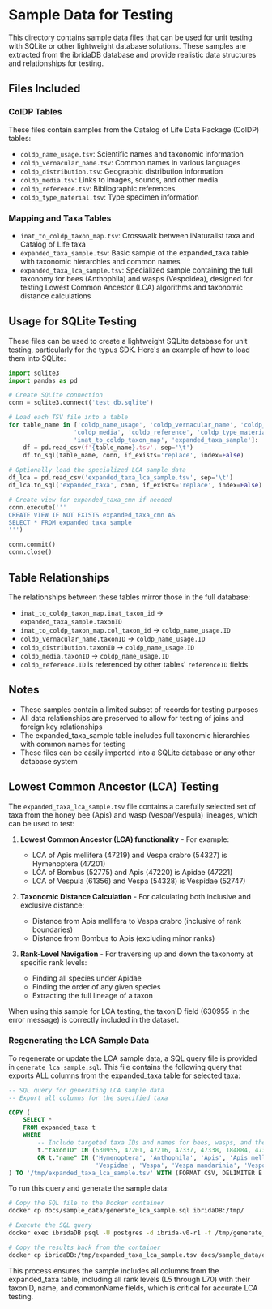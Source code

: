 # Sample Data for Testing

This directory contains sample data files that can be used for unit testing with SQLite or other lightweight database solutions. These samples are extracted from the ibridaDB database and provide realistic data structures and relationships for testing.

## Files Included

### ColDP Tables

These files contain samples from the Catalog of Life Data Package (ColDP) tables:

- `coldp_name_usage.tsv`: Scientific names and taxonomic information
- `coldp_vernacular_name.tsv`: Common names in various languages
- `coldp_distribution.tsv`: Geographic distribution information
- `coldp_media.tsv`: Links to images, sounds, and other media
- `coldp_reference.tsv`: Bibliographic references
- `coldp_type_material.tsv`: Type specimen information

### Mapping and Taxa Tables

- `inat_to_coldp_taxon_map.tsv`: Crosswalk between iNaturalist taxa and Catalog of Life taxa
- `expanded_taxa_sample.tsv`: Basic sample of the expanded_taxa table with taxonomic hierarchies and common names
- `expanded_taxa_lca_sample.tsv`: Specialized sample containing the full taxonomy for bees (Anthophila) and wasps (Vespoidea), designed for testing Lowest Common Ancestor (LCA) algorithms and taxonomic distance calculations

## Usage for SQLite Testing

These files can be used to create a lightweight SQLite database for unit testing, particularly for the typus SDK. Here's an example of how to load them into SQLite:

```python
import sqlite3
import pandas as pd

# Create SQLite connection
conn = sqlite3.connect('test_db.sqlite')

# Load each TSV file into a table
for table_name in ['coldp_name_usage', 'coldp_vernacular_name', 'coldp_distribution', 
                  'coldp_media', 'coldp_reference', 'coldp_type_material',
                  'inat_to_coldp_taxon_map', 'expanded_taxa_sample']:
    df = pd.read_csv(f'{table_name}.tsv', sep='\t')
    df.to_sql(table_name, conn, if_exists='replace', index=False)
    
# Optionally load the specialized LCA sample data
df_lca = pd.read_csv('expanded_taxa_lca_sample.tsv', sep='\t')
df_lca.to_sql('expanded_taxa', conn, if_exists='replace', index=False)

# Create view for expanded_taxa_cmn if needed
conn.execute('''
CREATE VIEW IF NOT EXISTS expanded_taxa_cmn AS
SELECT * FROM expanded_taxa_sample
''')

conn.commit()
conn.close()
```

## Table Relationships

The relationships between these tables mirror those in the full database:

- `inat_to_coldp_taxon_map.inat_taxon_id` → `expanded_taxa_sample.taxonID`
- `inat_to_coldp_taxon_map.col_taxon_id` → `coldp_name_usage.ID`
- `coldp_vernacular_name.taxonID` → `coldp_name_usage.ID`
- `coldp_distribution.taxonID` → `coldp_name_usage.ID`
- `coldp_media.taxonID` → `coldp_name_usage.ID`
- `coldp_reference.ID` is referenced by other tables' `referenceID` fields

## Notes

- These samples contain a limited subset of records for testing purposes
- All data relationships are preserved to allow for testing of joins and foreign key relationships
- The expanded_taxa_sample table includes full taxonomic hierarchies with common names for testing
- These files can be easily imported into a SQLite database or any other database system

## Lowest Common Ancestor (LCA) Testing

The `expanded_taxa_lca_sample.tsv` file contains a carefully selected set of taxa from the honey bee (Apis) and wasp (Vespa/Vespula) lineages, which can be used to test:

1. **Lowest Common Ancestor (LCA) functionality** - For example:
   - LCA of Apis mellifera (47219) and Vespa crabro (54327) is Hymenoptera (47201)
   - LCA of Bombus (52775) and Apis (47220) is Apidae (47221)
   - LCA of Vespula (61356) and Vespa (54328) is Vespidae (52747)

2. **Taxonomic Distance Calculation** - For calculating both inclusive and exclusive distance:
   - Distance from Apis mellifera to Vespa crabro (inclusive of rank boundaries)
   - Distance from Bombus to Apis (excluding minor ranks)

3. **Rank-Level Navigation** - For traversing up and down the taxonomy at specific rank levels:
   - Finding all species under Apidae
   - Finding the order of any given species
   - Extracting the full lineage of a taxon

When using this sample for LCA testing, the taxonID field (630955 in the error message) is correctly included in the dataset.

### Regenerating the LCA Sample Data

To regenerate or update the LCA sample data, a SQL query file is provided in `generate_lca_sample.sql`. This file contains the following query that exports ALL columns from the expanded_taxa table for selected taxa:

```sql
-- SQL query for generating LCA sample data
-- Export all columns for the specified taxa

COPY (
    SELECT *
    FROM expanded_taxa t
    WHERE
        -- Include targeted taxa IDs and names for bees, wasps, and their ancestors
        t."taxonID" IN (630955, 47201, 47216, 47337, 47338, 184884, 47369, 47218, 52747, 52775, 295935)
        OR t."name" IN ('Hymenoptera', 'Anthophila', 'Apis', 'Apis mellifera', 'Apidae', 'Animalia', 'Arthropoda', 'Insecta',
                        'Vespidae', 'Vespa', 'Vespa mandarinia', 'Vespoidea', 'Scoliidae', 'Vespa crabro', 'Vespinae', 'Vespula', 'Vespula vulgaris')
) TO '/tmp/expanded_taxa_lca_sample.tsv' WITH (FORMAT CSV, DELIMITER E'\t', HEADER TRUE);
```

To run this query and generate the sample data:

```bash
# Copy the SQL file to the Docker container
docker cp docs/sample_data/generate_lca_sample.sql ibridaDB:/tmp/

# Execute the SQL query
docker exec ibridaDB psql -U postgres -d ibrida-v0-r1 -f /tmp/generate_lca_sample.sql

# Copy the results back from the container
docker cp ibridaDB:/tmp/expanded_taxa_lca_sample.tsv docs/sample_data/expanded_taxa_lca_sample.tsv
```

This process ensures the sample includes all columns from the expanded_taxa table, including all rank levels (L5 through L70) with their taxonID, name, and commonName fields, which is critical for accurate LCA testing.